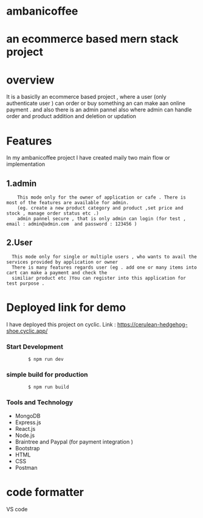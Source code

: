 # ambanicoffee
# an ecommerce based mern stack project
# overview
It is a basiclly an ecommerce based project , where a user (only authenticate user ) can order or buy something an can make aan online payment .
and also there is an admin pannel also where admin can handle order and product addition and deletion or updation
# Features
In my ambanicoffee project I have created maily two main flow or implementation
## 1.admin 
        This mode only for the owner of application or cafe . There is most of the features are available for admin.
        (eg. create a new product category and product ,set price and stock , manage order status etc .)
        admin pannel secure , that is only admin can login (for test , email : admin@admin.com  and password : 123456 )
## 2.User
      This mode only for single or multiple users , who wants to avail the services provided by application or owner 
      There is many features regards user (eg . add one or many items into cart can make a payment and check the 
      similiar product etc )You can register into this application for test purpose .
# Deployed link for demo
I have deployed this project on cyclic.
Link : https://cerulean-hedgehog-shoe.cyclic.app/

### Start Development
            $ npm run dev

### simple build for production
            $ npm run build

### Tools and Technology

- MongoDB
- Express.js
- React.js
- Node.js
- Braintree and Paypal (for payment integration )
- Bootstrap
- HTML
- CSS
- Postman

# code formatter 
 VS code
